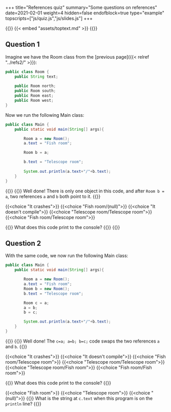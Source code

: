 +++
title="References quiz"
summary="Some questions on references"
date=2021-02-01
weight=4
hidden=false
endofblock=true
type="example"
topscripts=["js/quiz.js","js/slides.js"]
+++

{{<important>}}
{{< embed "assets/toptext.md" >}}
{{</important>}}

## Question 1
Imagine we have the Room class from the [previous page]({{< relref "../refs2/" >}}):

```java
public class Room {
    public String text;
    
    public Room north;
    public Room south;
    public Room east;
    public Room west;
}    
```

Now we run the following Main class:
```java
public class Main {
    public static void main(String[] args){

        Room a = new Room();
        a.text = "Fish room";

        Room b = a;

        b.text = "Telescope room";
        
        System.out.println(a.text+"/"+b.text);
    }
}
```

{{<quiz quiz2>}}
{{<postmsggood>}}
Well done! There is only one object in this code, and after ```Room b = a```,
two references ```a``` and ```b``` both point to it.
{{</postmsggood>}}

{{<choice "It crashes">}}
{{<choice "Fish room/(null)">}}
{{<choice "It doesn't compile">}}
{{<choice "Telescope room/Telescope room">}}
{{<choice "Fish room/Telescope room">}}

{{<question answers="4" hint="Trace through the code carefully - and remember that Room variables are references to objects, not objects.">}}
What does this code print to the console?
{{</question>}}
{{</quiz>}}


## Question 2
With the same code, we now run the following Main class:
```java
public class Main {
    public static void main(String[] args){

        Room a = new Room();
        a.text = "Fish room";
        Room b = new Room();
        b.text = "Telescope room";

        Room c = a;
        a = b;
        b = c;

        System.out.println(a.text+"/"+b.text);
    }
}
```

{{<quiz quiz3>}}
{{<postmsggood>}}
Well done! The ```c=a; a=b; b=c;``` code swaps the two references ```a``` and ```b```.
{{</postmsggood>}}

{{<choice "It crashes">}}
{{<choice "It doesn't compile">}}
{{<choice "Fish room/Telescope room">}}
{{<choice "Telescope room/Telescope room">}}
{{<choice "Telescope room/Fish room">}}
{{<choice "Fish room/Fish room">}}

{{<question answers="5" hint="Again, trace through the code carefully, keeping track of which reference points where">}}
What does this code print to the console?
{{</question>}}

{{<choice "Fish room">}}
{{<choice "Telescope room">}}
{{<choice "(null)">}}
{{<question answers="1" hint="This should be easy after the last question.">}}
What is the string at ```c.text``` when this program is on the ```println``` line?
{{</quiz>}}
